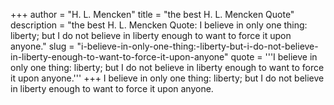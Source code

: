 +++
author = "H. L. Mencken"
title = "the best H. L. Mencken Quote"
description = "the best H. L. Mencken Quote: I believe in only one thing: liberty; but I do not believe in liberty enough to want to force it upon anyone."
slug = "i-believe-in-only-one-thing:-liberty-but-i-do-not-believe-in-liberty-enough-to-want-to-force-it-upon-anyone"
quote = '''I believe in only one thing: liberty; but I do not believe in liberty enough to want to force it upon anyone.'''
+++
I believe in only one thing: liberty; but I do not believe in liberty enough to want to force it upon anyone.
